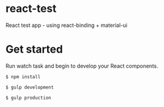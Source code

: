 # react-test
React test app - using react-binding + material-ui

# Get started

Run watch task and begin to develop your React components.
```
$ npm install
```

```
$ gulp development
```

```
$ gulp production
```
